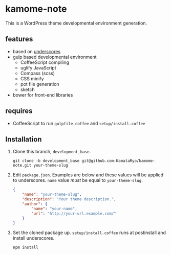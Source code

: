 # kamome-note
This is a WordPress theme developmental environment generation.

## features
- based on [underscores](http://underscores.me/)
- gulp based developmental environment
    - CoffeeScript compiling
    - uglify JavaScript
    - Compass (scss)
    - CSS minify
    - pot file generation
    - sketch
- bower for front-end libraries

## requires
- CoffeeScript to run `gulpfile.coffee` and `setup/install.coffee`

## Installation
1. Clone this branch, `development_base`.

    `git clone -b development_base git@github.com:KamataRyo/kamome-note.git your-theme-slug`

2. Edit `package.json`. Examples are below and these values will be applied to underscores. `name` value *must* be equal to `your-theme-slug`.

    ```json
    {
        "name": "your-theme-slug",
        "description": "Your theme description.",
        "author": {
            "name": "your-name",
            "url": "http://your-url.example.com/"
        }
    }
    ```

3. Set the cloned package up. `setup/install.coffee` runs at postinstall and install underscores.

    `npm install`

